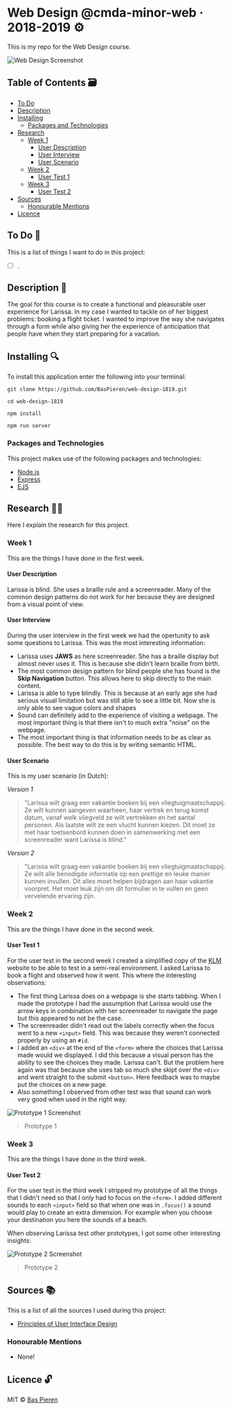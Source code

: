 # Web Design @cmda-minor-web · 2018-2019 ⚙️

This is my repo for the Web Design course.

![Web Design Screenshot](https://i.imgur.com/DjpseOO.png)

## Table of Contents 🗃
* [To Do](#to-do-)
* [Description](#description-)
* [Installing](#installing-)
  * [Packages and Technologies](#packages-and-technologies)
* [Research](#research-)
  * [Week 1](#week-1)
    * [User Description](#user-description)
    * [User Interview](#user-interview)
    * [User Scenario](#user-scenario)
  * [Week 2](#week-2)
    * [User Test 1](#user-test-1)
  * [Week 3](#week-3)
    * [User Test 2](#user-test-2)
* [Sources](#sources-)
  * [Honourable Mentions](#honourable-mentions)
* [Licence](#licence-)

## To Do 📌
This is a list of things I want to do in this project:

- [ ] .

## Description 📝
The goal for this course is to create a functional and pleasurable user experience for Larissa. In my case I wanted to tackle on of her biggest problems: booking a flight ticket. I wanted to improve the way she navigates through a form while also giving her the experience of anticipation that people have when they start preparing for a vacation.  

## Installing 🔍
To install this application enter the following into your terminal:
```
git clone https://github.com/BasPieren/web-design-1819.git

cd web-design-1819

npm install

npm run server
```

### Packages and Technologies
This project makes use of the following packages and technologies:

* [Node.js](https://nodejs.org/en/)
* [Express](https://expressjs.com/)
* [EJS](https://ejs.co/)

## Research 🕵🏻
Here I explain the research for this project.

### Week 1
This are the things I have done in the first week.

#### User Description
Larissa is blind. She uses a braille rule and a screenreader. Many of the common design patterns do not work for her because they are designed from a visual point of view.

#### User Interview
During the user interview in the first week we had the opertunity to ask some questions to Larissa. This was the most interesting information:

  *  Larissa uses __JAWS__ as here screenreader. She has a braille display but almost never uses it. This is because she didn't learn braille from birth.
  * The most common design pattern for blind people she has found is the __Skip Navigation__ button. This allows here to skip directly to the main content.
  * Larissa is able to type blindly. This is because at an early age she had serious visual limitation but was still able to see a little bit. Now she is only able to see vague colors and shapes
  * Sound can definitely add to the experience of visiting a webpage. The most important thing is that there isn't to much extra "noise" on the webpage.
  * The most important thing is that information needs to be as clear as possible. The best way to do this is by writing semantic HTML.

#### User Scenario
This is my user scenario (in Dutch):

_Version 1_
> "Larissa wilt graag een vakantie boeken bij een vliegtuigmaatschappij. Ze wilt kunnen aangeven waarheen, haar vertrek en terug komst datum, vanaf welk vliegveld ze wilt vertrekken en het aantal personen. Als laatste wilt ze een vlucht kunnen kiezen. Dit moet ze met haar toetsenbord kunnen doen in samenwerking met een screenreader want Larissa is blind."

_Version 2_
> "Larissa wilt graag een vakantie boeken bij een vliegtuigmaatschappij. Ze wilt alle benodigde informatie op een prettige en leuke manier kunnen invullen. Dit alles moet helpen bijdragen aan haar vakantie voorpret. Het moet leuk zijn om dit formulier in te vullen en geen vervelende ervaring zijn.  

### Week 2
This are the things I have done in the second week.

#### User Test 1
For the user test in the second week I created a simplified copy of the [KLM](https://www.klm.com/home/nl/nl?popup=no&WT.mc_id=c_nl_sea_google_nonbrand_search_null_null&gclid=Cj0KCQjw19DlBRCSARIsAOnfRejHZ1qAD0CkHVjbK8clNUxw3xECTb656pBQbZM78ZNK2nzeEawNUOAaAuhHEALw_wcB&gclsrc=aw.ds#) website to be able to test in a semi-real environment. I asked Larissa to book a flight and observed how it went. This where the interesting observations:

* The first thing Larissa does on a webpage is she starts tabbing. When I made the prototype I had the assumption that Larissa would use the arrow keys in combination with her screenreader to navigate the page but this appeared to not be the case.
* The screenreader didn't read out the labels correctly when the focus went to a new `<input>` field. This was because they weren't connected properly by using an `#id`.
* I added an `<div>` at the end of the `<form>` where the choices that Larissa made would we displayed. I did this because a visual person has the ability to see the choices they made. Larissa can't. But the problem here again was that because she uses tab so much she skipt over the `<div>` and went straight to the submit `<button>`. Here feedback was to maybe put the choices on a new page.
* Also something I observed from other test was that sound can work very good when used in the right way.

![Prototype 1 Screenshot](https://i.imgur.com/DjpseOO.png)
> Prototype 1

### Week 3
This are the things I have done in the third week.

#### User Test 2
For the user test in the third week I stripped my prototype of all the things that I didn't need so that I only had to focus on the `<form>`. I added different sounds to each `<input>` field so that when one was in `.focus()` a sound would play to create an extra dimension. For example when you choose your destination you here the sounds of a beach.

When observing Larissa test other prototypes, I got some other interesting insights:

![Prototype 2 Screenshot](https://i.imgur.com/Qcfl7UJ.png)
> Prototype 2

## Sources 📚
This is a list of all the sources I used during this project:

  * [Principles of User Interface Design](http://bokardo.com/principles-of-user-interface-design/)

### Honourable Mentions

  * None!

## Licence 🔓
MIT © [Bas Pieren](https://github.com/BasPieren)
